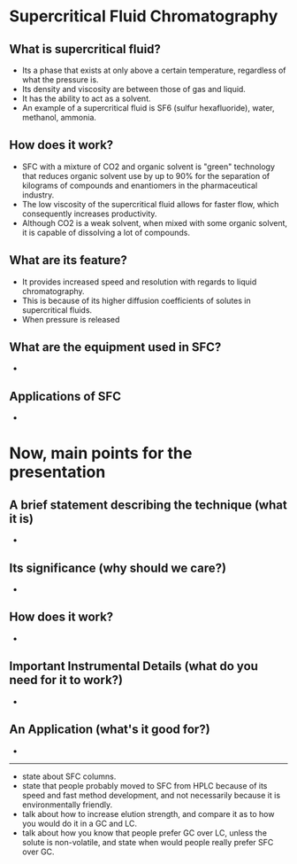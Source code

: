 # **Supercritical Fluid Chromatography**

## **What is supercritical fluid?**
- Its a phase that exists at only above a certain temperature, regardless of what the pressure is.
- Its density and viscosity are between those of gas and liquid.
- It has the ability to act as a solvent.
- An example of a supercritical fluid is SF6 (sulfur hexafluoride), water, methanol, ammonia.

## **How does it work?**
- SFC with a mixture of CO2 and organic solvent is "green" technology that reduces organic solvent use by up to 90% for the separation of kilograms of compounds and enantiomers in the pharmaceutical industry.
- The low viscosity of the supercritical fluid allows for faster flow, which consequently increases productivity.
- Although CO2 is a weak solvent, when mixed with some organic solvent, it is capable of dissolving a lot of compounds.

## **What are its feature?**
- It provides increased speed and resolution with regards to liquid chromatography.
- This is because of its higher diffusion coefficients of solutes in supercritical fluids.
- When pressure is released 

## **What are the equipment used in SFC?**
-

## **Applications of SFC**
-

# **Now, main points for the presentation**

## **A brief statement describing the technique (what it is)**
-

## **Its significance (why should we care?)**
-

## **How does it work?**
-

## **Important Instrumental Details (what do you need for it to work?)**
-

## **An Application (what's it good for?)**
-

------------------------------
- state about SFC columns.
- state that people probably moved to SFC from HPLC because of its speed and fast method development, and not necessarily because it is environmentally friendly.
- talk about how to increase elution strength, and compare it as to how you would do it in a GC and LC.
- talk about how you know that people prefer GC over LC, unless the solute is non-volatile, and state when would people really prefer SFC over GC.


